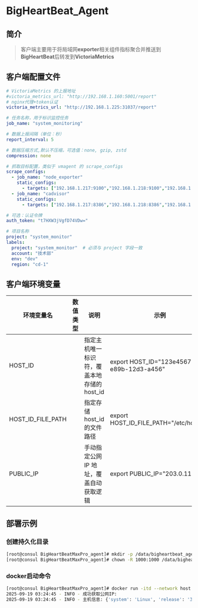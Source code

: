 # BigHeartBeat_Agent

## 简介

> 客户端主要用于将局域网**exporter**相关组件指标聚合并推送到**BigHeartBeat**后转发到**VictoriaMetrics**

## 客户端配置文件

```yaml
# VictoriaMetrics 的上报地址
#victoria_metrics_url: "http://192.168.1.160:5001/report"
# nginx代理+token认证
victoria_metrics_url: "http://192.168.1.225:31037/report"

# 任务名称，用于标识监控任务
job_name: "system_monitoring"

# 数据上报间隔（单位：秒）
report_interval: 5

# 数据压缩方式,默认不压缩，可选值：none, gzip, zstd
compression: none

# 抓取目标配置，类似于 vmagent 的 scrape_configs
scrape_configs:
  - job_name: "node_exporter"
    static_configs:
      - targets: ["192.168.1.217:9100","192.168.1.218:9100","192.168.1.243:9100"]
  - job_name: "cadvisor"
    static_configs:
      - targets: ["192.168.1.217:8386","192.168.1.218:8386","192.168.1.243:8386"]

# 可选：认证令牌
auth_token: "t7HXW3jVgfD74VDw="

# 项目名称
project: "system_monitor"
labels:
  project: "system_monitor"  # 必须与 project 字段一致
  account: "技术部"
  env: "dev"
  region: "cd-1"

```

## 客户端环境变量

| 环境变量名        | 数值类型 | 说明                                       | 示例                                     |
| ----------------- | -------- | ------------------------------------------ | ---------------------------------------- |
| HOST_ID           |          | 指定主机唯一标识符，覆盖本地存储的 host_id | export HOST_ID="123e4567-e89b-12d3-a456" |
| HOST_ID_FILE_PATH |          | 指定存储 host_id 的文件路径                | export HOST_ID_FILE_PATH="/etc/host_id"  |
| PUBLIC_IP         |          | 手动指定公网 IP 地址，覆盖自动获取逻辑     | export PUBLIC_IP="203.0.113.1"           |

## 部署示例

### 创建持久化目录

```bash
[root@consul BigHeartBeatMaxPro_agent]# mkdir -p /data/bigheartbeat_agent/{data,conf}
[root@consul BigHeartBeatMaxPro_agent]# chown -R 1000:1000 /data/bigheartbeat_agent/*
```

### docker启动命令

```bash
[root@consul BigHeartBeatMaxPro_agent]# docker run -itd --network host -v /data/bigheartbeat_agent/data:/app/data -v /data/bigheartbeat_agent/conf:/app/conf -v /proc:/proc -v /sys:/sys  swr.cn-southwest-2.myhuaweicloud.com/llody/bigheartbeat_agent:v0.1.2-amd64
2025-09-19 03:24:45 - INFO - 成功获取公网IP: 
2025-09-19 03:24:45 - INFO - 主机信息: {'system': 'Linux', 'release': '3.10.0-1160.66.1.el7.x86_64', 'version': '#1 SMP Wed May 18 16:02:34 UTC 2022', 'machine': 'x86_64', 'processor': '', 'python_version': '3.10.2', 'cpu_count': 4, 'memory_total': 17.156105041503906, 'disk_total': 455.9881782531738, 'boot_time': '2025-07-29T14:40:17'}
```
